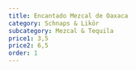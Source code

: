 ```yaml
---
title: Encantado Mezcal de Oaxaca
category: Schnaps & Likör
subcategory: Mezcal & Tequila
price1: 3,5
price2: 6,5
order: 1
---
```

